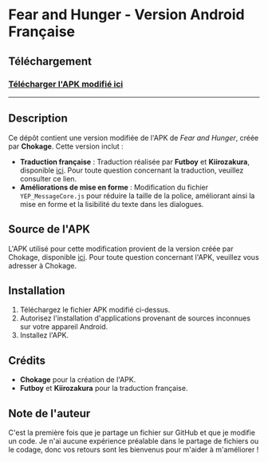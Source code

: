 # Fear and Hunger - Version Android Française

## Téléchargement

### [Télécharger l'APK modifié ici](https://github.com/ChikenRemake/Fear-and-Hunger-apk-version-FR/releases/download/untagged-31c980fc8fee3275bbae/FR.Fear.and.Hunger.apk)

---

## Description

Ce dépôt contient une version modifiée de l'APK de *Fear and Hunger*, créée par **Chokage**. Cette version inclut :

- **Traduction française** : Traduction réalisée par **Futboy** et **Kiirozakura**, disponible [ici](https://www.nexusmods.com/fearandhunger/mods/32?tab=description). Pour toute question concernant la traduction, veuillez consulter ce lien.
- **Améliorations de mise en forme** : Modification du fichier `YEP_MessageCore.js` pour réduire la taille de la police, améliorant ainsi la mise en forme et la lisibilité du texte dans les dialogues.

## Source de l'APK

L'APK utilisé pour cette modification provient de la version créée par Chokage, disponible [ici](https://github.com/Chokage/Fear-And-Hunger-Android-Application). Pour toute question concernant l'APK, veuillez vous adresser à Chokage.

## Installation

1. Téléchargez le fichier APK modifié ci-dessus.
2. Autorisez l'installation d'applications provenant de sources inconnues sur votre appareil Android.
3. Installez l'APK.

## Crédits

- **Chokage** pour la création de l'APK.
- **Futboy** et **Kiirozakura** pour la traduction française.

## Note de l'auteur

C'est la première fois que je partage un fichier sur GitHub et que je modifie un code. Je n'ai aucune expérience préalable dans le partage de fichiers ou le codage, donc vos retours sont les bienvenus pour m'aider à m'améliorer !
